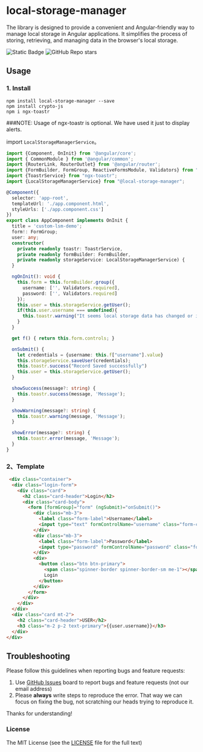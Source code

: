 # local-storage-manager

The library is designed to provide a convenient and Angular-friendly way to manage local storage in Angular applications. It simplifies the process of storing, retrieving, and managing data in the browser's local storage.

![Static Badge](https://img.shields.io/badge/build-passing-brightgreen)
![GitHub Repo stars](https://img.shields.io/github/stars/raju/ngx-multilingual)

## Usage

### 1. Install

```
npm install local-storage-manager --save
npm install crypto-js
npm i ngx-toastr

```
###NOTE: Usage of ngx-toastr is optional. We have used it just to display alerts.

import `LocalStorageManagerService`。

```typescript
import {Component, OnInit} from '@angular/core';
import { CommonModule } from '@angular/common';
import {RouterLink, RouterOutlet} from '@angular/router';
import {FormBuilder, FormGroup, ReactiveFormsModule, Validators} from "@angular/forms";
import {ToastrService} from "ngx-toastr";
import {LocalStorageManagerService} from "@local-storage-manager";

@Component({
  selector: 'app-root',
  templateUrl: './app.component.html',
  styleUrls: ['./app.component.css']
})
export class AppComponent implements OnInit {
  title = 'custom-lsm-demo';
  form!: FormGroup;
  user: any;
  constructor(
    private readonly toastr: ToastrService,
    private readonly formBuilder: FormBuilder,
    private readonly storageService: LocalStorageManagerService) {
  }

  ngOnInit(): void {
    this.form = this.formBuilder.group({
      username: ['', Validators.required],
      password: ['', Validators.required]
    });
    this.user = this.storageService.getUser();
    if(this.user.username === undefined){
      this.toastr.warning("It seems local storage data has changed or is deleted")
    }
  }

  get f() { return this.form.controls; }

  onSubmit() {
    let credentials = {username: this.f["username"].value}
    this.storageService.saveUser(credentials);
    this.toastr.success("Record Saved successfully")
    this.user = this.storageService.getUser();
  }

  showSuccess(message?: string) {
    this.toastr.success(message, 'Message');
  }

  showWarning(message?: string) {
    this.toastr.warning(message, 'Message');
  }

  showError(message?: string) {
    this.toastr.error(message, 'Message');
  }
}
```

### 2、Template

```html
 <div class="container">
  <div class="login-form">
    <div class="card">
      <h2 class="card-header">Login</h2>
      <div class="card-body">
        <form [formGroup]="form" (ngSubmit)="onSubmit()">
          <div class="mb-3">
            <label class="form-label">Username</label>
            <input type="text" formControlName="username" class="form-control" />
          </div>
          <div class="mb-3">
            <label class="form-label">Password</label>
            <input type="password" formControlName="password" class="form-control" />
          </div>
          <div>
            <button class="btn btn-primary">
              <span class="spinner-border spinner-border-sm me-1"></span>
              Login
            </button>
          </div>
        </form>
      </div>
    </div>
  </div>
  <div class="card mt-2">
    <h2 class="card-header">USER</h2>
    <h3 class="m-2 p-2 text-primary">{{user.username}}</h3>
  </div>
</div>
```

## Troubleshooting

Please follow this guidelines when reporting bugs and feature requests:

1. Use [GitHub Issues](https://github.com/raju/local-storage-manager/issues) board to report bugs and feature requests (not our email address)
2. Please **always** write steps to reproduce the error. That way we can focus on fixing the bug, not scratching our heads trying to reproduce it.

Thanks for understanding!

### License

The MIT License (see the [LICENSE](https://github.com/raju/local-storage-manager/blob/main/LICENSE) file for the full text)
